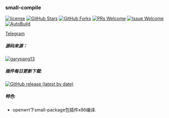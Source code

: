 ### small-compile
[1]: https://img.shields.io/badge/license-GPLV2-brightgreen.svg
[2]: /LICENSE
[3]: https://img.shields.io/badge/PRs-welcome-brightgreen.svg
[4]: https://github.com/kenzok8/compile-package/pulls
[5]: https://img.shields.io/badge/Issues-welcome-brightgreen.svg
[6]: https://github.com/kenzok8/compile-package/issues/new
[7]: https://img.shields.io/github/v/release/hyird/Action-small-compile
[8]: https://github.com/kenzok8/compile-package/releases
[10]: https://img.shields.io/badge/Contact-telegram-blue
[11]: https://t.me/joinchat/JjxmyRZZXJWb74I-sCrryA
[12]: https://github.com/kenzok8/compile-package/workflows/autobuild/badge.svg
[13]: https://github.com/kenzok8/compile-package/actions

[![license][1]][2]
[![GitHub Stars](https://img.shields.io/github/stars/kenzok8/compile-package.svg?style=flat-square&label=Stars)](https://github.com/kenzok8/compile-package/stargazers)
[![GitHub Forks](https://img.shields.io/github/forks/kenzok8/compile-package.svg?style=flat-square&label=Forks)](https://github.com/kenzok8/compile-package)
[![PRs Welcome][3]][4]
[![Issue Welcome][5]][6]
[![AutoBuild][12]][13]

<a href="https://t.me/joinchat/JjxmyRZZXJWb74I-sCrryA" target="_blank">Telegram</a>

##### 源码来源：
[![garypang13](https://img.shields.io/badge/autoBuild-garypang13-red.svg?style=flat&logo=appveyor)](https://github.com/garypang13/small-compile)

##### 插件每日更新下载:
[![GitHub release (latest by date)](https://img.shields.io/github/v/release/kenzok8/compile-package?style=for-the-badge&label=插件更新下载)](https://github.com/kenzok8/compile-package/releases/latest)

##### 特色:

+ openwrt下small-package包插件x86编译.


